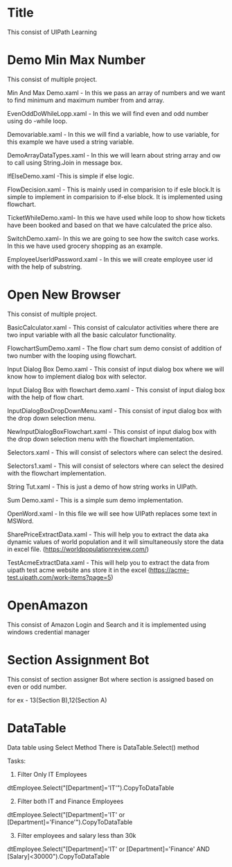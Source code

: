 
#  Title

This consist of UIPath Learning 

# Demo Min Max Number
This consist of multiple project.

Min And Max Demo.xaml - In this we pass an array of numbers and we want to find minimum and maximum number from and array.

EvenOddDoWhileLopp.xaml - In this we will find even and odd number using do -while loop.

Demovariable.xaml - In this we will find a variable, how to use variable, for this example we have used a string variable.

DemoArrayDataTypes.xaml - In this we will learn about string array and ow to call using String.Join in message box.

IfElseDemo.xaml -This is simple if else logic.

FlowDecision.xaml - This is mainly used in comparision to if esle block.It is simple to implement in comparision to if-else block. It is implemented using flowchart.

TicketWhileDemo.xaml- In this we have used while loop to show how tickets have been booked and based on that we have calculated the price also.

SwitchDemo.xaml- In this we are going to see how the switch case works.
In this we have used grocery shopping as an example.

EmployeeUserIdPassword.xaml - In this we will create employee user id with the help of substring.

# Open New Browser

This consist of multiple project.

BasicCalculator.xaml - This consist of calculator activities where there are two input variable with all the basic calculator functionality.

FlowchartSumDemo.xaml - The flow chart sum demo consist of addition of two number with the looping using flowchart.

Input Dialog Box Demo.xaml - This consist of input dialog box where we will know how to implement dialog box with selector.

Input Dialog Box with flowchart demo.xaml - This consist of input dialog box with the help of flow chart.

InputDialogBoxDropDownMenu.xaml - This consist of input dialog box with the drop down selection menu.

NewInputDialogBoxFlowchart.xaml - This consist of input dialog box with the drop down selection menu with the flowchart implementation.

Selectors.xaml - This will consist of selectors where can select the desired.

Selectors1.xaml - This will consist of selectors where can select the desired with the flowchart implementation.

String Tut.xaml - This is just a demo of how string works in UIPath.

Sum Demo.xaml - This is a simple sum demo implementation.

OpenWord.xaml -  In this file we will see how UIPath replaces some text in MSWord.

SharePriceExtractData.xaml - This will help you to extract the data aka dynamic values of world population and it will simultaneously store the data in excel file.
(https://worldpopulationreview.com/)

TestAcmeExtractData.xaml - This will help you to extract the data from uipath test acme website ans store it in the excel
(https://acme-test.uipath.com/work-items?page=5)

# OpenAmazon
This consist of Amazon Login and Search and it is implemented using windows credential manager


# Section Assignment Bot
This consist of section assigner Bot where section is assigned based on even or odd number.

for ex - 13(Section B),12(Section A)    


# DataTable
Data table using Select Method
There is DataTable.Select() method

Tasks:
1. Filter Only IT Employees

dtEmployee.Select("[Department]='IT'").CopyToDataTable

2. Filter both IT and Finance Employees

dtEmployee.Select("[Department]='IT' or [Department]='Finance'").CopyToDataTable

3. Filter employees and salary less than 30k

dtEmployee.Select("[Department]='IT' or [Department]='Finance' AND [Salary]<30000").CopyToDataTable

